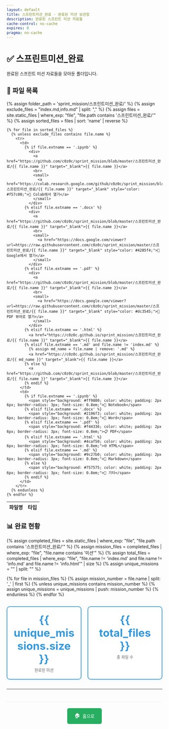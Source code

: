 ```yaml
---
layout: default
title: 스프린트미션_완료 - 완료된 미션 보관함
description: 완료된 스프린트 미션 자료들
cache-control: no-cache
expires: 0
pragma: no-cache
---
```


# ✅ 스프린트미션_완료

완료된 스프린트 미션 자료들을 모아둔 폴더입니다.

## 📄 파일 목록


<table>
  <thead>
    <tr>
      <th>파일명</th>
      <th>타입</th>
    </tr>
  </thead>
  <tbody>
    {% assign folder_path = 'sprint_mission/스프린트미션_완료/' %}
    {% assign exclude_files = "index.md,info.md" | split: "," %}
    {% assign files = site.static_files | where_exp: "file", "file.path contains '스프린트미션_완료/'" %}
    {% assign sorted_files = files | sort: 'name' | reverse %}
    
    {% for file in sorted_files %}
      {% unless exclude_files contains file.name %}
        <tr>
          <td>
            {% if file.extname == '.ipynb' %}
              <div>
                <a href="https://github.com/c0z0c/sprint_mission/blob/master/스프린트미션_완료/{{ file.name }}" target="_blank">{{ file.name }}</a>
                <br>
                <small>
                  <a href="https://colab.research.google.com/github/c0z0c/sprint_mission/blob/master/스프린트미션_완료/{{ file.name }}" target="_blank" style="color: #f57c00;">🔗 Colab에서 열기</a>
                </small>
              </div>
            {% elsif file.extname == '.docx' %}
              <div>
                <a href="https://github.com/c0z0c/sprint_mission/blob/master/스프린트미션_완료/{{ file.name }}" target="_blank">{{ file.name }}</a>
                <br>
                <small>
                  <a href="https://docs.google.com/viewer?url=https://raw.githubusercontent.com/c0z0c/sprint_mission/master/스프린트미션_완료/{{ file.name }}" target="_blank" style="color: #4285f4;">🔗 Google에서 열기</a>
                </small>
              </div>
            {% elsif file.extname == '.pdf' %}
              <div>
                <a href="https://github.com/c0z0c/sprint_mission/blob/master/스프린트미션_완료/{{ file.name }}" target="_blank">{{ file.name }}</a>
                <br>
                <small>
                  <a href="https://docs.google.com/viewer?url=https://raw.githubusercontent.com/c0z0c/sprint_mission/master/스프린트미션_완료/{{ file.name }}" target="_blank" style="color: #dc3545;">🔗 PDF 뷰어로 열기</a>
                </small>
              </div>
            {% elsif file.extname == '.html' %}
              <a href="https://c0z0c.github.io/sprint_mission/스프린트미션_완료/{{ file.name }}" target="_blank">{{ file.name }}</a>
            {% elsif file.extname == '.md' and file.name != 'index.md' %}
              {% assign md_name = file.name | remove: '.md' %}
              <a href="https://c0z0c.github.io/sprint_mission/스프린트미션_완료/{{ md_name }}" target="_blank">{{ file.name }}</a>
            {% else %}
              <a href="https://github.com/c0z0c/sprint_mission/blob/master/스프린트미션_완료/{{ file.name }}" target="_blank">{{ file.name }}</a>
            {% endif %}
          </td>
          <td>
            {% if file.extname == '.ipynb' %}
              <span style="background: #ff9800; color: white; padding: 2px 6px; border-radius: 3px; font-size: 0.8em;">📓 Notebook</span>
            {% elsif file.extname == '.docx' %}
              <span style="background: #2196f3; color: white; padding: 2px 6px; border-radius: 3px; font-size: 0.8em;">📄 Word</span>
            {% elsif file.extname == '.pdf' %}
              <span style="background: #f44336; color: white; padding: 2px 6px; border-radius: 3px; font-size: 0.8em;">📋 PDF</span>
            {% elsif file.extname == '.html' %}
              <span style="background: #4caf50; color: white; padding: 2px 6px; border-radius: 3px; font-size: 0.8em;">🌐 HTML</span>
            {% elsif file.extname == '.md' %}
              <span style="background: #9c27b0; color: white; padding: 2px 6px; border-radius: 3px; font-size: 0.8em;">📝 Markdown</span>
            {% else %}
              <span style="background: #757575; color: white; padding: 2px 6px; border-radius: 3px; font-size: 0.8em;">📎 기타</span>
            {% endif %}
          </td>
        </tr>
      {% endunless %}
    {% endfor %}
  </tbody>
</table>

## 📊 완료 현황

{% assign completed_files = site.static_files | where_exp: "file", "file.path contains '스프린트미션_완료/'" %}
{% assign mission_files = completed_files | where_exp: "file", "file.name contains '미션'" %}
{% assign total_files = completed_files | where_exp: "file", "file.name != 'index.md' and file.name != 'info.md' and file.name != 'info.html'" | size %}
{% assign unique_missions = "" | split: "" %}

{% for file in mission_files %}
  {% assign mission_number = file.name | split: '_' | first %}
  {% unless unique_missions contains mission_number %}
    {% assign unique_missions = unique_missions | push: mission_number %}
  {% endunless %}
{% endfor %}

<div class="completion-stats">
  <div class="stat-card">
    <div class="stat-number">{{ unique_missions.size }}</div>
    <div class="stat-label">완료된 미션</div>
  </div>
  <div class="stat-card">
    <div class="stat-number">{{ total_files }}</div>
    <div class="stat-label">총 파일 수</div>
  </div>
<!--
  <div class="stat-card">
    <div class="stat-number">100%</div>
    <div class="stat-label">진행률</div>
  </div>
-->
</div>

---

<div class="navigation-footer">
  <a href="{{ site.baseurl }}/" class="nav-button home">
    <span class="nav-icon">🏠</span> 홈으로
  </a>
</div>

<style>
.file-list {
  margin: 20px 0;
}

.file-item {
  margin-bottom: 8px;
}

.file-item.featured {
  margin-bottom: 20px;
}

.mission-group {
  margin: 30px 0;
  padding: 20px;
  background: #f8f9fa;
  border-radius: 10px;
  border-left: 4px solid #3498db;
}

.mission-group h3 {
  margin: 0 0 15px 0;
  color: #2c3e50;
  font-size: 1.2em;
}

.item-link {
  display: flex;
  align-items: center;
  padding: 12px 15px;
  background: white;
  border-radius: 6px;
  text-decoration: none;
  border: 1px solid #dee2e6;
  transition: all 0.3s ease;
  box-shadow: 0 1px 3px rgba(0,0,0,0.05);
  position: relative;
}

.item-link:hover {
  transform: translateY(-1px);
  box-shadow: 0 3px 6px rgba(0,0,0,0.1);
  text-decoration: none;
}

.item-link.readme:hover {
  background: #e3f2fd;
  border-color: #2196f3;
}

.item-link.notebook:hover {
  background: #fff3e0;
  border-color: #ff9800;
}

.item-link.document:hover {
  background: #e8f5e8;
  border-color: #4caf50;
}

.item-link.pdf:hover {
  background: #ffebee;
  border-color: #f44336;
}

.item-link.python:hover {
  background: #f3e5f5;
  border-color: #9c27b0;
}

.file-display {
  cursor: default;
}

.file-display:hover {
  background: #f5f5f5;
  border-color: #ccc;
}

.item-icon {
  font-size: 20px;
  margin-right: 12px;
  width: 25px;
  text-align: center;
}

.item-name {
  font-weight: bold;
  color: #2c3e50;
  margin-right: 15px;
  flex: 1;
}

.item-desc {
  color: #666;
  font-size: 0.85em;
  font-style: italic;
}

.item-badge {
  background: #e74c3c;
  color: white;
  padding: 2px 8px;
  border-radius: 12px;
  font-size: 0.75em;
  font-weight: bold;
  margin-left: 10px;
}

.completion-stats {
  display: grid;
  grid-template-columns: repeat(auto-fit, minmax(150px, 1fr));
  gap: 20px;
  margin: 30px 0;
}

.stat-card {
  background: white;
  border-radius: 10px;
  padding: 20px;
  text-align: center;
  border: 2px solid #3498db;
  box-shadow: 0 2px 8px rgba(52, 152, 219, 0.1);
}

.stat-number {
  font-size: 2.5em;
  font-weight: bold;
  color: #3498db;
  margin-bottom: 5px;
}

.stat-label {
  color: #666;
  font-size: 0.9em;
}

.navigation-footer {
  margin-top: 40px;
  padding-top: 20px;
  border-top: 1px solid #eee;
  text-align: center;
}

.nav-button {
  display: inline-flex;
  align-items: center;
  padding: 12px 24px;
  background: #27ae60;
  color: white;
  border-radius: 6px;
  text-decoration: none;
  transition: all 0.3s ease;
  margin: 0 10px;
}

.nav-button:hover {
  background: #219a52;
  transform: translateY(-2px);
  text-decoration: none;
  color: white;
}

.nav-icon {
  margin-right: 8px;
  font-size: 16px;
}

.file-actions {
  margin-top: 8px;
  display: flex;
  gap: 8px;
  flex-wrap: wrap;
}

.action-link {
  display: inline-flex;
  align-items: center;
  padding: 6px 12px;
  text-decoration: none;
  border-radius: 4px;
  font-size: 0.85em;
  transition: all 0.3s ease;
  border: 1px solid;
}

.action-link.github {
  background: #f6f8fa;
  color: #24292e;
  border-color: #d0d7de;
}

.action-link.github:hover {
  background: #24292e;
  color: white;
  text-decoration: none;
}

.action-link.nbviewer {
  background: #fff8e1;
  color: #e65100;
  border-color: #ffb74d;
}

.action-link.nbviewer:hover {
  background: #e65100;
  color: white;
  text-decoration: none;
}

.action-link.colab {
  background: #fff3e0;
  color: #f57c00;
  border-color: #ffb74d;
}

.action-link.colab:hover {
  background: #f57c00;
  color: white;
  text-decoration: none;
}

.action-icon {
  margin-right: 6px;
  font-size: 14px;
}

.action-text {
  font-size: 0.8em;
}
</style>
